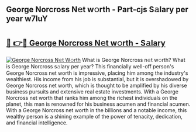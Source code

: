 ## George Norcross N𝚎t w𝚘rth - Part-cjs S𝚊lary per year w7luY

# <h2><a href="http://gc4mh8v.nevu.top/?p=George+Norcross">🔗 👉🔴 George Norcross N𝚎t w𝚘rth - S𝚊lary</a></h2>

[![George Norcross N𝚎t W𝚘rth](https://i.imgur.com/Oavwk0R.jpeg)](http://gc4mh8v.nevu.top/?p=George+Norcross)
What is George Norcross n𝚎t w𝚘rth? What is George Norcross s𝚊lary per year?
This financially well-off person's George Norcross net worth is impressive, placing him among the industry's wealthiest. His income from his job is substantial, but it is overshadowed by George Norcross net worth, which is thought to be amplified by his diverse business pursuits and extensive real estate investments. With a George Norcross net worth that ranks him among the richest individuals on the planet, this man is renowned for his business acumen and financial acumen. With a George Norcross net worth in the billions and a notable income, this wealthy person is a shining example of the power of tenacity, dedication, and financial intelligence.
